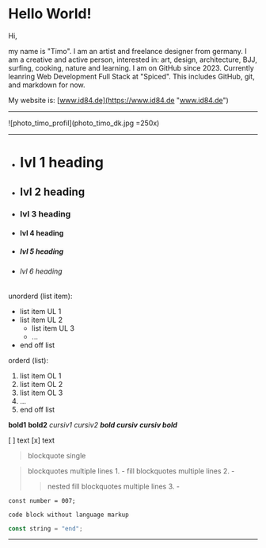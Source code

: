 # Hello World!

Hi,

my name is "Timo". I am an artist and freelance designer from germany. I am a creative and active person, interested in: art, design, architecture, BJJ, surfing, cooking, nature and learning. I am on GitHub since 2023. Currently leanring Web Development Full Stack at "Spiced". This includes GitHub, git, and markdown for now.

My website is: [www.id84.de](https://www.id84.de "www.id84.de")

---

![photo_timo_profil](photo_timo_dk.jpg =250x)

---

- # lvl 1 heading
- ## lvl 2 heading
- ### lvl 3 heading
- #### lvl 4 heading
- ##### lvl 5 heading
- ###### lvl 6 heading

unorderd (list item):
- list item UL 1
- list item UL 2
  - list item UL 3
  - ...
- end off list

orderd (list):
1. list item OL 1
1. list item OL 2
  1. list item OL 3
  2. ...
3. end off list

**bold1** __bold2__
*cursiv1* _cursiv2_
***bold cursiv*** ___cursiv bold___


[ ] text [x] text

> blockquote single

> blockquotes multiple lines 1. -
> fill
> blockquotes multiple lines 2. -
>> nested fill
> blockquotes multiple lines 3. -

` const number = 007; `

``` 
code block without language markup
```


```js 
const string = "end";
```

---
